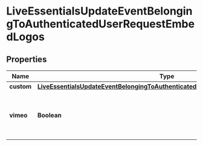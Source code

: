 

# LiveEssentialsUpdateEventBelongingToAuthenticatedUserRequestEmbedLogos


## Properties

| Name | Type | Description | Notes |
|------------ | ------------- | ------------- | -------------|
|**custom** | [**LiveEssentialsUpdateEventBelongingToAuthenticatedUserRequestEmbedLogosCustom**](LiveEssentialsUpdateEventBelongingToAuthenticatedUserRequestEmbedLogosCustom.md) |  |  [optional] |
|**vimeo** | **Boolean** | Whether to show the Vimeo logo on the embed player. |  [optional] |



